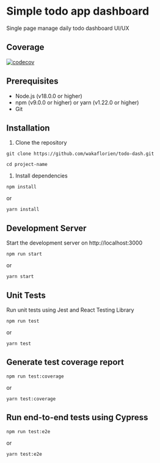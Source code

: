 # Simple todo app dashboard

Single page manage daily todo dashboard UI/UX

## **Coverage**

[![codecov](https://codecov.io/github/wakaflorien/todo-dash/graph/badge.svg?token=YILKS0Q33Y)](https://codecov.io/github/wakaflorien/todo-dash)

## **Prerequisites**

- Node.js (v18.0.0 or higher)
- npm (v9.0.0 or higher) or yarn (v1.22.0 or higher)
- Git

## **Installation**

1. Clone the repository

`git clone https://github.com/wakaflorien/todo-dash.git`

`cd project-name`


1. Install dependencies

`npm install`

or

`yarn install`

## **Development Server**

Start the development server on http://localhost:3000

`npm run start`

or

`yarn start`

## **Unit Tests**

Run unit tests using Jest and React Testing Library

`npm run test`

or

`yarn test`

## **Generate test coverage report**

`npm run test:coverage`

or

`yarn test:coverage`

## **Run end-to-end tests using Cypress**

`npm run test:e2e`

or

`yarn test:e2e`
